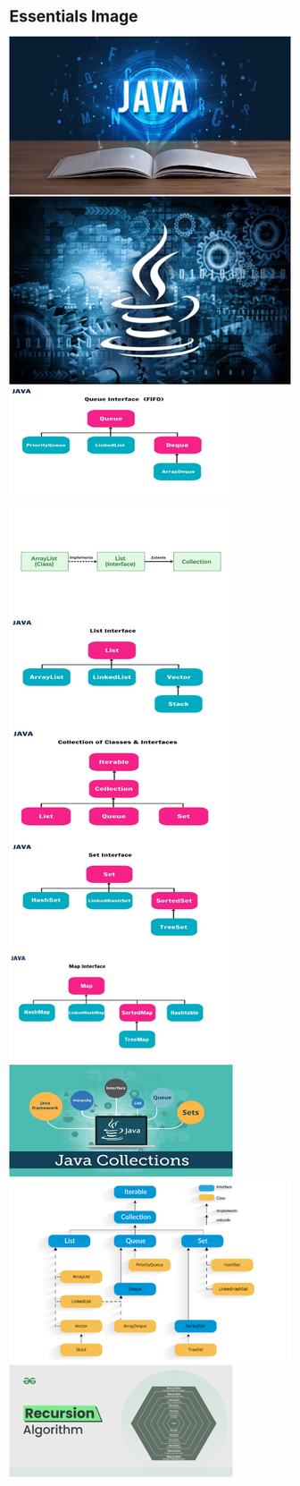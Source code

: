 # Essentials Image

![logo](JavaBook.jpg)
![logo](Javacup.jpg)
<img align="center" src="../Essentials/Queue.jpg" height=200px width=400px>

<img align="center" src="../Essentials/ListFlow.jpeg" height=200px width=400px>
<img align="center" src="../Essentials/Lists.jpg" height=200px width=400px><img align="center" src="../Essentials/Framework.jpg" height=200px width=400px> <img align="center" src="../Essentials/Sets.jpg" height=200px width=400px><img align="center" src="../Essentials/Maps.jpg" height=200px width=400px><img src="../Essentials/Logo.webp" height= 200 width=400><img align="center" src="../Essentials/Flowchart.png"><img src="../Essentials/Recursion.png" height=200 width=400 alt="logo">
